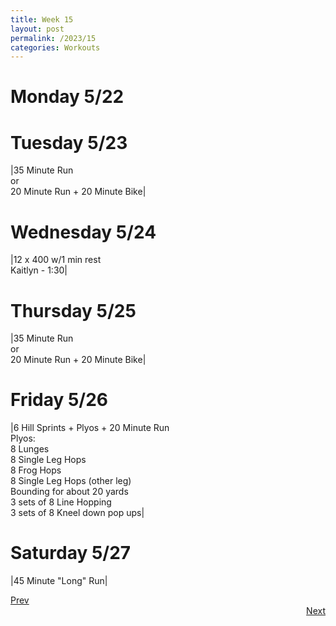 ```yaml
---
title: Week 15
layout: post
permalink: /2023/15
categories: Workouts
---
```


# Monday 5/22



# Tuesday 5/23

|35 Minute Run <br> or <br> 20 Minute Run + 20 Minute Bike|

# Wednesday 5/24 

|12 x 400 w/1 min rest <br> Kaitlyn - 1:30|
# Thursday 5/25

|35 Minute Run <br> or <br> 20 Minute Run + 20 Minute Bike|

# Friday 5/26

|6 Hill Sprints + Plyos + 20 Minute Run <br> Plyos: <br> 8 Lunges <br> 8 Single Leg Hops <br> 8 Frog Hops <br> 8 Single Leg Hops (other leg) <br> Bounding for about 20 yards <br> 3 sets of 8 Line Hopping <br> 3 sets of 8 Kneel down pop ups| 

# Saturday 5/27

|45 Minute "Long" Run|

<div style="text-align: left"> <a href="{{site.baseurl}}/2023/14">Prev</a></div> 
<div style="text-align: right"> <a href="{{site.baseurl}}/2023/16">Next</a></div>